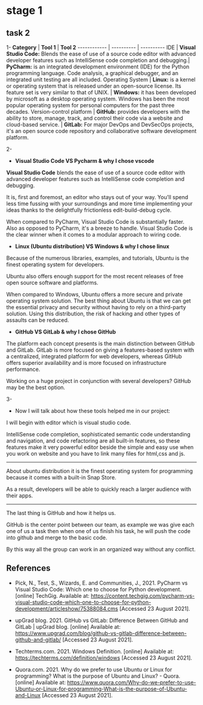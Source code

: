 # stage 1

## task 2

1-
**Category** | **Tool 1** | **Tool 2**
------------ | ---------- | ----------
IDE | **Visual Studio Code:** Blends the ease of use of a source code editor with advanced developer features such as IntelliSense code completion and debugging.| **PyCharm:** is an integrated development environment (IDE) for the Python programming language. Code analysis, a graphical debugger, and an integrated unit testing are all included.
Operating System | **Linux:** is a kernel or operating system that is released under an open-source license. Its feature set is very similar to that of UNIX. | **Windows:** it has been developed by microsoft as a desktop operating system. Windows has been the most popular operating system for personal computers for the past three decades.
Version-control platform | **GitHub:** provides developers with the ability to store, manage, track, and control their code via a website and cloud-based service. | **GitLab:** For major DevOps and DevSecOps projects, it's an open source code repository and collaborative software development platform.

2-

* **Visual Studio Code VS Pycharm & why I chose vscode**

**Visual Studio Code** blends the ease of use of a source code editor with advanced developer features such as IntelliSense code completion and debugging.

It is, first and foremost, an editor who stays out of your way. You'll spend less time fussing with your surroundings and more time implementing your ideas thanks to the delightfully frictionless edit-build-debug cycle.

When compared to PyCharm, Visual Studio Code is substantially faster. Also as opposed to PyCharm, it's a breeze to handle. Visual Studio Code is the clear winner when it comes to a modular approach to wiring code.

* **Linux (Ubuntu distribution) VS Windows & why I chose linux**

Because of the numerous libraries, examples, and tutorials, Ubuntu is the finest operating system for developers.

Ubuntu also offers enough support for the most recent releases of free open source software and platforms.

When compared to Windows, Ubuntu offers a more secure and private operating system solution. The best thing about Ubuntu is that we can get the essential privacy and security without having to rely on a third-party solution. Using this distribution, the risk of hacking and other types of assaults can be reduced.

* **GitHub VS GitLab & why I chose GitHub**

The platform each concept presents is the main distinction between GitHub and GitLab. GitLab is more focused on giving a features-based system with a centralized, integrated platform for web developers, whereas GitHub offers superior availability and is more focused on infrastructure performance.

Working on a huge project in conjunction with several developers? GitHub may be the best option.

3-

* Now I will talk about how these tools helped me in our project:

I will begin with editor which is visual studio code.

IntelliSense code completion, sophisticated semantic code understanding and navigation, and code refactoring are all built-in features, so these features make it very powerful editor beside the simple and easy use when you work on website and you have to link many files for html,css and js.

---
About ubuntu distribution it is the finest operating system for programming because it comes with a built-in Snap Store.

As a result, developers will be able to quickly reach a larger audience with their apps.

---
The last thing is GitHub and how it helps us.

GitHub is the center point between our team, as example we was give each one of us a task then when one of us finish his task, he will push the code into github and merge to the basic code.

By this way all the group can work in an organized way without any conflict.

## References

* Pick, N., Test, S., Wizards, E. and Communities, J., 2021. PyCharm vs Visual Studio Code: Which one to choose for Python development. [online] TechGig. Available at: <https://content.techgig.com/pycharm-vs-visual-studio-code-which-one-to-choose-for-python-development/articleshow/75388084.cms> [Accessed 23 August 2021].

* upGrad blog. 2021. GitHub vs GitLab: Difference Between GitHub and GitLab | upGrad blog. [online] Available at: <https://www.upgrad.com/blog/github-vs-gitlab-difference-between-github-and-gitlab/> [Accessed 23 August 2021].

* Techterms.com. 2021. Windows Definition. [online] Available at: <https://techterms.com/definition/windows> [Accessed 23 August 2021].

* Quora.com. 2021. Why do we prefer to use Ubuntu or Linux for programming? What is the purpose of Ubuntu and Linux? - Quora. [online] Available at: <https://www.quora.com/Why-do-we-prefer-to-use-Ubuntu-or-Linux-for-programming-What-is-the-purpose-of-Ubuntu-and-Linux> [Accessed 23 August 2021].
